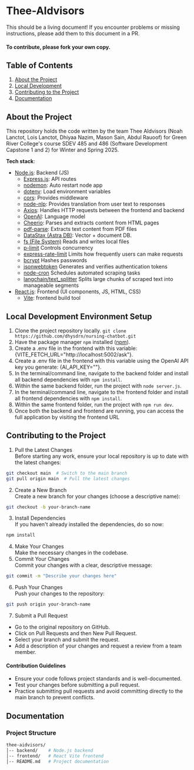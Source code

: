 # Thee-AIdvisors

This should be a living document! If you encounter problems or missing instructions, please add them to this document in a PR.  
#### To contribute, please fork your own copy.
 
## Table of Contents

1. [About the Project](#about-the-project)
2. [Local Development](#local-development-environment-setup)
3. [Contributing to the Project](#contributing-to-the-project)
5. [Documentation](#documentation)

## About the Project

This repository holds the code written by the team Thee AIdvisors (Noah Lanctot, Lois Lanctot, Dhiyaa Nazim, Mason Sain, Abdul Rauoof) for Green River College's course SDEV 485 and 486 (Software Development Capstone 1 and 2) for Winter and Spring 2025.

**Tech stack**:

- [Node.js](https://nodejs.org/en): Backend (JS)
  - [Express.js](https://expressjs.com/): API routes
  - [nodemon](https://www.npmjs.com/package/nodemon): Auto restart node app
  - [dotenv](https://www.npmjs.com/package/dotenv): Load environment variables
  - [cors](https://www.npmjs.com/package/cors): Provides middleware
  - [node-nlp](https://www.npmjs.com/package/node-nlp): Provides translation from user text to responses
  - [Axios](https://www.npmjs.com/package/axios): Handles HTTP requests between the frontend and backend 
  - [OpenAI](https://www.npmjs.com/package/openai): Language model
  - [Cheerio](https://www.npmjs.com/package/cheerio): Parses and extracts content from HTML pages 
  - [pdf-parse](https://www.npmjs.com/package/pdf-parse): Extracts text content from PDF files 
  - [DataStax (Astra DB)](https://docs.datastax.com/en/astra-db-classic/index.html): Vector + document DB.
  - [fs (File System)](https://nodejs.org/api/fs.html#file-system) Reads and writes local files
  - [p-limit](https://www.npmjs.com/package/p-limit) Controls concurrency 
  - [express-rate-limit](https://www.npmjs.com/package/express-rate-limit) Limits how frequently users can make requests 
  - [bcrypt](https://www.npmjs.com/package/bcrypt) Hashes passwords 
  - [jsonwebtoken](https://www.npmjs.com/package/jsonwebtoken) Generates and verifies authentication tokens 
  - [node-cron](https://www.npmjs.com/package/node-cron) Schedules automated scraping tasks 
  - [langchain/text_splitter](https://www.npmjs.com/package/langchain) Splits large chunks of scraped text into manageable segments 
- [React.js](https://react.dev/): Frontend (UI components, JS, HTML, CSS)
  - [Vite](https://vite.dev/): frontend build tool

  

## Local Development Environment Setup

1. Clone the project repository locally.
   `git clone https://github.com/dhysdrn/nursing-chatbot.git`
2. Have the package manager `npm` installed ([npm](https://www.npmjs.com/)).
3. Create a .env file in the frontend with this variable: {VITE_FETCH_URL="http://localhost:5002/ask"}.
4. Create a .env file in the frontend with this variable using the OpenAI API key you generate: {AI_API_KEY=""}.
5. In the terminal/command line, navigate to the backend folder and install all backend dependencies with `npm install`.
6. Within the same backend folder, run the project with `node server.js`.
7. In the terminal/command line, navigate to the frontend folder and install all frontend dependencies with `npm install`.
8. Within the same frontend folder, run the project with `npm run dev`.
9. Once both the backend and frontend are running, you can access the full application by visiting the frontend URL

## Contributing to the Project

1. Pull the Latest Changes  
Before starting any work, ensure your local repository is up to date with the latest changes:
```sh
git checkout main  # Switch to the main branch
git pull origin main  # Pull the latest changes
```
2. Create a New Branch  
Create a new branch for your changes (choose a descriptive name):
```sh
git checkout -b your-branch-name
```
3. Install Dependencies  
If you haven't already installed the dependencies, do so now:
```sh
npm install
```
4. Make Your Changes  
Make the necessary changes in the codebase.
5. Commit Your Changes  
Commit your changes with a clear, descriptive message:
```sh
git commit -m "Describe your changes here"
```
6. Push Your Changes  
Push your changes to the repository:
```sh
git push origin your-branch-name
```
7. Submit a Pull Request
- Go to the original repository on GitHub.
- Click on Pull Requests and then New Pull Request.
- Select your branch and submit the request.
- Add a description of your changes and request a review from a team member.

#### Contribution Guidelines

- Ensure your code follows project standards and is well-documented.
- Test your changes before submitting a pull request.
- Practice submitting pull requests and avoid committing directly to the main branch to prevent conflicts.


## Documentation
### Project Structure

```sh
thee-aidvisors/
│-- backend/    # Node.js backend
│-- frontend/   # React Vite frontend
│-- README.md   # Project documentation
```

